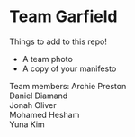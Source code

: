 # Team Garfield

Things to add to this repo!
- A team photo
- A copy of your manifesto

Team members:
Archie Preston  
Daniel Diamand  
Jonah Oliver  
Mohamed Hesham  
Yuna Kim  
